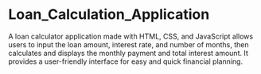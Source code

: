 # Loan_Calculation_Application

A loan calculator application made with HTML, CSS, and JavaScript allows users to
input the loan amount, interest rate, and number of months, then calculates and
displays the monthly payment and total interest amount. It provides a user-friendly
interface for easy and quick financial planning.

